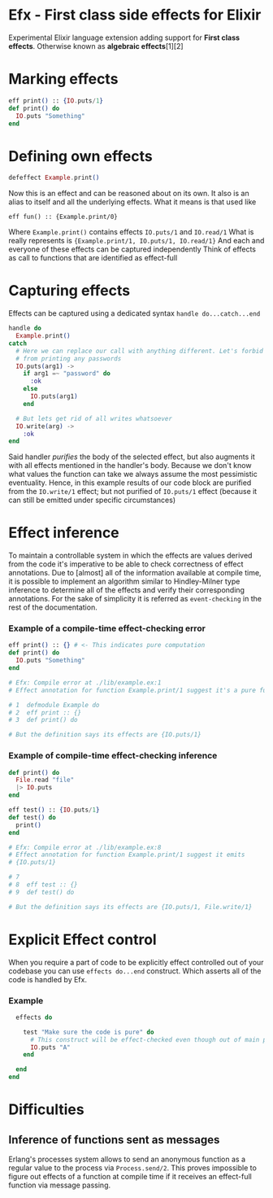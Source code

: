 # Efx - First class side effects for Elixir
Experimental Elixir language extension adding support for **First class effects**. Otherwise known as **algebraic effects**[1][2]

# Marking effects

```elixir
eff print() :: {IO.puts/1}
def print() do
  IO.puts "Something"
end
```

# Defining own effects

```elixir
defeffect Example.print()
```

Now this is an effect and can be reasoned about on its own. It also is an alias to itself
and all the underlying effects. What it means is that used like

`eff fun() :: {Example.print/0}`

Where `Example.print()` contains effects `IO.puts/1` and `IO.read/1`
What is really represents is `{Example.print/1, IO.puts/1, IO.read/1}`
And each and everyone of these effects can be captured independently
Think of effects as call to functions that are identified as effect-full

# Capturing effects
Effects can be captured using a dedicated syntax `handle do...catch...end`
```elixir
handle do
  Example.print()
catch
  # Here we can replace our call with anything different. Let's forbid our IO.puts
  # from printing any passwords
  IO.puts(arg1) ->
    if arg1 =~ "password" do
      :ok
    else
      IO.puts(arg1)
    end

  # But lets get rid of all writes whatsoever
  IO.write(arg) ->
    :ok
end
```
Said handler *purifies* the body of the selected effect, but also augments it with all effects mentioned in the handler's body. Because we don't know what values the function can take we always assume the most pessimistic eventuality.
Hence, in this example results of our code block are purified from the `IO.write/1` effect; but not purified of `IO.puts/1` effect (because it can still be emitted under specific circumstances)

# Effect inference
To maintain a controllable system in which the effects are values derived from the code it's imperative to be able to check correctness of effect annotations. Due to [almost] all of the information available at compile time, it is possible to implement an algorithm similar to Hindley-Milner type inference to determine all of the effects and verify their corresponding annotations. For the sake of simplicity it is referred as `event-checking` in the rest of the documentation.

### Example of a compile-time effect-checking error
``` elixir
eff print() :: {} # <- This indicates pure computation
def print() do
  IO.puts "Something"
end

# Efx: Compile error at ./lib/example.ex:1
# Effect annotation for function Example.print/1 suggest it's a pure function.

# 1  defmodule Example do
# 2  eff print :: {}
# 3  def print() do

# But the definition says its effects are {IO.puts/1}
```
### Example of compile-time effect-checking inference
```elixir
def print() do
  File.read "file"
  |> IO.puts
end

eff test() :: {IO.puts/1}
def test() do
  print()
end

# Efx: Compile error at ./lib/example.ex:8
# Effect annotation for function Example.print/1 suggest it emits
# {IO.puts/1}

# 7
# 8  eff test :: {}
# 9  def test() do

# But the definition says its effects are {IO.puts/1, File.write/1}
```

# Explicit Effect control
When you require a part of code to be explicitly effect controlled out of your codebase you can use `effects do...end` construct. Which asserts all of the code is handled by Efx.

### Example
```elixir
  effects do

    test "Make sure the code is pure" do
      # This construct will be effect-checked even though out of main project's source-files
      IO.puts "A"
    end

  end
end

```

# Difficulties
## Inference of functions sent as messages
Erlang's processes system allows to send an anonymous function as a regular value to the process via `Process.send/2`. This proves impossible to figure out effects of a function at compile time if it receives an effect-full function via message passing.


